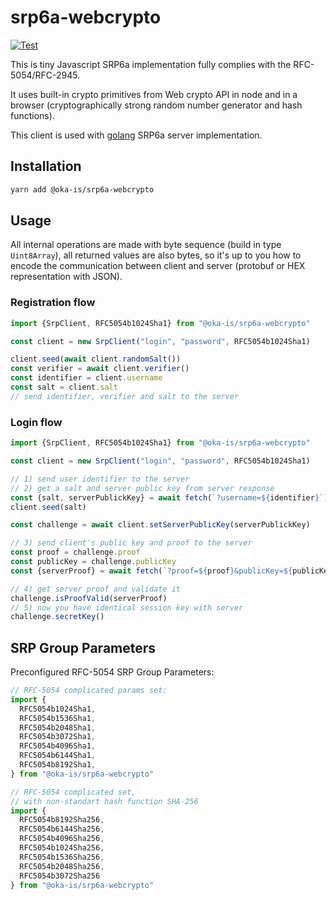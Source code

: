 # srp6a-webcrypto

[![Test](https://github.com/oka-is/srp6a-webcrypto/actions/workflows/test.yml/badge.svg)](https://github.com/oka-is/srp6a-webcrypto/actions/workflows/test.yml)

This is tiny Javascript SRP6a implementation
fully complies with the RFC-5054/RFC-2945.

It uses built-in crypto primitives from Web crypto 
API in node and in a browser (cryptographically strong 
random number generator and hash functions).

This client is used with [golang](https://github.com/oka-is/srp6a-go) 
SRP6a server implementation.


## Installation

```bash
yarn add @oka-is/srp6a-webcrypto
```

## Usage

All internal operations are made with byte sequence 
(build in type `Uint8Array`), all returned values are also
bytes, so it's up to you how to encode the communication 
between client and server (protobuf or HEX representation with JSON).

### Registration flow

```js
import {SrpClient, RFC5054b1024Sha1} from "@oka-is/srp6a-webcrypto"

const client = new SrpClient("login", "password", RFC5054b1024Sha1)

client.seed(await client.randomSalt())
const verifier = await client.verifier()
const identifier = client.username
const salt = client.salt
// send identifier, verifier and salt to the server
```

### Login flow

```js
import {SrpClient, RFC5054b1024Sha1} from "@oka-is/srp6a-webcrypto"

const client = new SrpClient("login", "password", RFC5054b1024Sha1)

// 1) send user identifier to the server
// 2) get a salt and server public key from server response
const {salt, serverPublickKey} = await fetch(`?username=${identifier}`)
client.seed(salt)

const challenge = await client.setServerPublicKey(serverPublickKey)

// 3) send client's public key and proof to the server
const proof = challenge.proof
const publicKey = challenge.publicKey
const {serverProof} = await fetch(`?proof=${proof}&publicKey=${publicKey}`)

// 4) get server proof and validate it
challenge.isProofValid(serverProof)
// 5) now you have identical session key with server
challenge.secretKey()
```

## SRP Group Parameters

Preconfigured RFC-5054 SRP Group Parameters:

```js
// RFC-5054 complicated params set:
import {
  RFC5054b1024Sha1,
  RFC5054b1536Sha1,
  RFC5054b2048Sha1,
  RFC5054b3072Sha1,
  RFC5054b4096Sha1,
  RFC5054b6144Sha1,
  RFC5054b8192Sha1,
} from "@oka-is/srp6a-webcrypto"

// RFC-5054 complicated set,
// with non-standart hash function SHA-256
import {
  RFC5054b8192Sha256,
  RFC5054b6144Sha256,
  RFC5054b4096Sha256,
  RFC5054b1024Sha256,
  RFC5054b1536Sha256,
  RFC5054b2048Sha256,
  RFC5054b3072Sha256
} from "@oka-is/srp6a-webcrypto"
```
